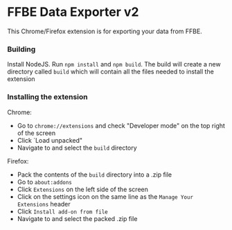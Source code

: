 # FFBE Data Exporter v2

This Chrome/Firefox extension is for exporting your data from FFBE.

### Building

Install NodeJS. Run `npm install` and `npm build`. The build will create a new directory called `build` which will contain all the files needed to install the extension

### Installing the extension

Chrome:

- Go to `chrome://extensions` and check "Developer mode" on the top right of the screen
- Click `Load unpacked"
- Navigate to and select the `build` directory

Firefox:

- Pack the contents of the `build` directory into a .zip file
- Go to `about:addons`
- Click `Extensions` on the left side of the screen
- Click on the settings icon on the same line as the `Manage Your Extensions` header
- Click `Install add-on from file`
- Navigate to and select the packed .zip file
